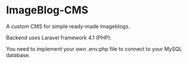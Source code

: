 ImageBlog-CMS
=============

A custom CMS for simple ready-made imageblogs.

Backend uses Laravel framework 4.1 (PHP).

You need to implement your own .env.php file to connect to your MySQL database.